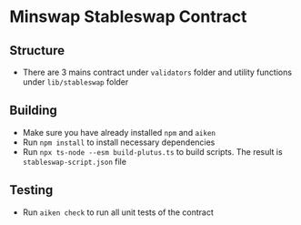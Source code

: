 # Minswap Stableswap Contract

## Structure
- There are 3 mains contract under `validators` folder and utility functions under `lib/stableswap` folder

## Building

- Make sure you have already installed `npm` and `aiken`
- Run `npm install` to install necessary dependencies 
- Run `npx ts-node --esm build-plutus.ts` to build scripts. The result is `stableswap-script.json` file

## Testing

- Run `aiken check` to run all unit tests of the contract

